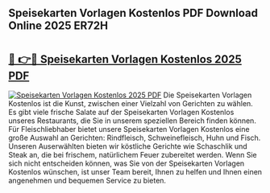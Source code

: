 ## Speisekarten Vorlagen Kostenlos PDF Download Online 2025 ER72H

# <h2><a href="http://gc8dfrq.nevu.top/?p=Speisekarten+Vorlagen+Kostenlos">🔗 👉🔴 Speisekarten Vorlagen Kostenlos 2025 PDF</a></h2>

[![Speisekarten Vorlagen Kostenlos 2025 PDF](https://i.imgur.com/dBaPXMq.png)](http://gc8dfrq.nevu.top/?p=Speisekarten+Vorlagen+Kostenlos)
Die Speisekarten Vorlagen Kostenlos ist die Kunst, zwischen einer Vielzahl von Gerichten zu wählen. Es gibt viele frische Salate auf der Speisekarten Vorlagen Kostenlos unseres Restaurants, die Sie in unserem speziellen Bereich finden können. Für Fleischliebhaber bietet unsere Speisekarten Vorlagen Kostenlos eine große Auswahl an Gerichten: Rindfleisch, Schweinefleisch, Huhn und Fisch. Unseren Auserwählten bieten wir köstliche Gerichte wie Schaschlik und Steak an, die bei frischem, natürlichem Feuer zubereitet werden. Wenn Sie sich nicht entscheiden können, was Sie von der Speisekarten Vorlagen Kostenlos wünschen, ist unser Team bereit, Ihnen zu helfen und Ihnen einen angenehmen und bequemen Service zu bieten.
